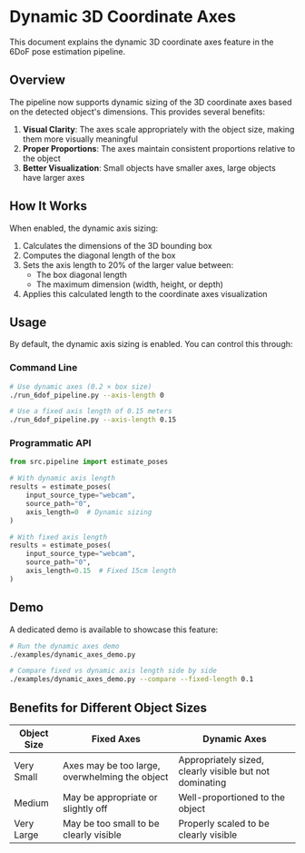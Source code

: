 # Dynamic 3D Coordinate Axes

This document explains the dynamic 3D coordinate axes feature in the 6DoF pose estimation pipeline.

## Overview

The pipeline now supports dynamic sizing of the 3D coordinate axes based on the detected object's dimensions. This provides several benefits:

1. **Visual Clarity**: The axes scale appropriately with the object size, making them more visually meaningful
2. **Proper Proportions**: The axes maintain consistent proportions relative to the object
3. **Better Visualization**: Small objects have smaller axes, large objects have larger axes

## How It Works

When enabled, the dynamic axis sizing:

1. Calculates the dimensions of the 3D bounding box
2. Computes the diagonal length of the box
3. Sets the axis length to 20% of the larger value between:
    - The box diagonal length
    - The maximum dimension (width, height, or depth)
4. Applies this calculated length to the coordinate axes visualization

## Usage

By default, the dynamic axis sizing is enabled. You can control this through:

### Command Line

```bash
# Use dynamic axes (0.2 × box size)
./run_6dof_pipeline.py --axis-length 0

# Use a fixed axis length of 0.15 meters
./run_6dof_pipeline.py --axis-length 0.15
```

### Programmatic API

```python
from src.pipeline import estimate_poses

# With dynamic axis length
results = estimate_poses(
    input_source_type="webcam",
    source_path="0",
    axis_length=0  # Dynamic sizing
)

# With fixed axis length
results = estimate_poses(
    input_source_type="webcam",
    source_path="0",
    axis_length=0.15  # Fixed 15cm length
)
```

## Demo

A dedicated demo is available to showcase this feature:

```bash
# Run the dynamic axes demo
./examples/dynamic_axes_demo.py

# Compare fixed vs dynamic axis length side by side
./examples/dynamic_axes_demo.py --compare --fixed-length 0.1
```

## Benefits for Different Object Sizes

| Object Size | Fixed Axes                                     | Dynamic Axes                                            |
| ----------- | ---------------------------------------------- | ------------------------------------------------------- |
| Very Small  | Axes may be too large, overwhelming the object | Appropriately sized, clearly visible but not dominating |
| Medium      | May be appropriate or slightly off             | Well-proportioned to the object                         |
| Very Large  | May be too small to be clearly visible         | Properly scaled to be clearly visible                   |
